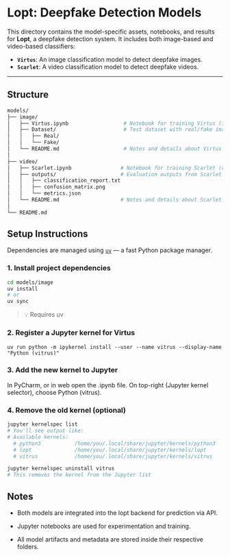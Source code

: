 # Lopt: Deepfake Detection Models

This directory contains the model-specific assets, notebooks, and results for **Lopt**, a deepfake detection system. It includes both image-based and video-based classifiers:

- **`Virtus`**: An image classification model to detect deepfake images.
- **`Scarlet`**: A video classification model to detect deepfake videos.

---

## Structure

```bash
models/
├── image/
│   ├── Virtus.ipynb                  # Notebook for training Virtus (image model)
│   ├── Dataset/                      # Test dataset with real/fake images
│   │   ├── Real/
│   │   └── Fake/
│   └── README.md                     # Notes and details about Virtus
│
├── video/
│   ├── Scarlet.ipynb                # Notebook for training Scarlet (video model)
│   ├── outputs/                     # Evaluation outputs from Scarlet
│   │   ├── classification_report.txt
│   │   ├── confusion_matrix.png
│   │   └── metrics.json
│   └── README.md                    # Notes and details about Scarlet
│
└── README.md
```

## Setup Instructions

Dependencies are managed using [`uv`](https://astral.sh/blog/uv) — a fast Python package manager.

### 1. Install project dependencies

```bash
cd models/image
uv install
# or
uv sync
```

> 💡 Requires uv

### 2. Register a Jupyter kernel for Virtus

```aiignore
uv run python -m ipykernel install --user --name vitrus --display-name "Python (vitrus)"
```

### 3. Add the new kernel to Jupyter

In PyCharm, or in web open the .ipynb file. On top-right (Jupyter kernel selector), choose Python (vitrus).

### 4. Remove the old kernel (optional)

```bash
jupyter kernelspec list
# You'll see output like:
# Available kernels:
  # python3           /home/you/.local/share/jupyter/kernels/python3
  # lopt              /home/you/.local/share/jupyter/kernels/lopt
  # vitrus            /home/you/.local/share/jupyter/kernels/vitrus

jupyter kernelspec uninstall vitrus
# This removes the kernel from the Jupyter list
```

## Notes

- Both models are integrated into the lopt backend for prediction via API.

- Jupyter notebooks are used for experimentation and training.

- All model artifacts and metadata are stored inside their respective folders.
